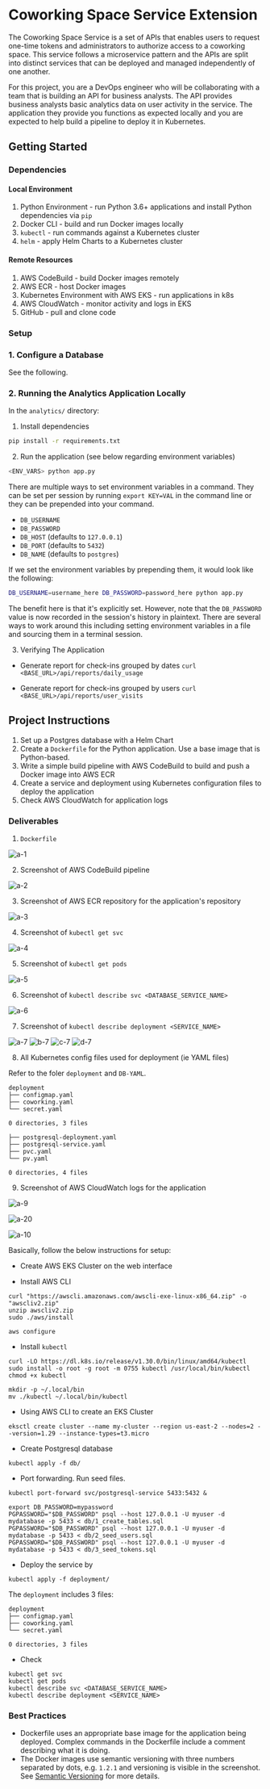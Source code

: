 # Coworking Space Service Extension
The Coworking Space Service is a set of APIs that enables users to request one-time tokens and administrators to authorize access to a coworking space. This service follows a microservice pattern and the APIs are split into distinct services that can be deployed and managed independently of one another.

For this project, you are a DevOps engineer who will be collaborating with a team that is building an API for business analysts. The API provides business analysts basic analytics data on user activity in the service. The application they provide you functions as expected locally and you are expected to help build a pipeline to deploy it in Kubernetes.

## Getting Started

### Dependencies
#### Local Environment
1. Python Environment - run Python 3.6+ applications and install Python dependencies via `pip`
2. Docker CLI - build and run Docker images locally
3. `kubectl` - run commands against a Kubernetes cluster
4. `helm` - apply Helm Charts to a Kubernetes cluster

#### Remote Resources
1. AWS CodeBuild - build Docker images remotely
2. AWS ECR - host Docker images
3. Kubernetes Environment with AWS EKS - run applications in k8s
4. AWS CloudWatch - monitor activity and logs in EKS
5. GitHub - pull and clone code

### Setup
### 1. Configure a Database

See the following.

### 2. Running the Analytics Application Locally
In the `analytics/` directory:

1. Install dependencies
```bash
pip install -r requirements.txt
```
2. Run the application (see below regarding environment variables)
```bash
<ENV_VARS> python app.py
```

There are multiple ways to set environment variables in a command. They can be set per session by running `export KEY=VAL` in the command line or they can be prepended into your command.

* `DB_USERNAME`
* `DB_PASSWORD`
* `DB_HOST` (defaults to `127.0.0.1`)
* `DB_PORT` (defaults to `5432`)
* `DB_NAME` (defaults to `postgres`)

If we set the environment variables by prepending them, it would look like the following:
```bash
DB_USERNAME=username_here DB_PASSWORD=password_here python app.py
```
The benefit here is that it's explicitly set. However, note that the `DB_PASSWORD` value is now recorded in the session's history in plaintext. There are several ways to work around this including setting environment variables in a file and sourcing them in a terminal session.

3. Verifying The Application
* Generate report for check-ins grouped by dates
`curl <BASE_URL>/api/reports/daily_usage`

* Generate report for check-ins grouped by users
`curl <BASE_URL>/api/reports/user_visits`

## Project Instructions
1. Set up a Postgres database with a Helm Chart
2. Create a `Dockerfile` for the Python application. Use a base image that is Python-based.
3. Write a simple build pipeline with AWS CodeBuild to build and push a Docker image into AWS ECR
4. Create a service and deployment using Kubernetes configuration files to deploy the application
5. Check AWS CloudWatch for application logs

### Deliverables
1. `Dockerfile`

![a-1](screenshots/d_1.png) 

2. Screenshot of AWS CodeBuild pipeline

![a-2](screenshots/d_2.png)

3. Screenshot of AWS ECR repository for the application's repository

![a-3](screenshots/d_3.png)

4. Screenshot of `kubectl get svc`

![a-4](screenshots/d_4.png)

5. Screenshot of `kubectl get pods`

![a-5](screenshots/d_5.png)

6. Screenshot of `kubectl describe svc <DATABASE_SERVICE_NAME>`

![a-6](screenshots/d_6.png)

7. Screenshot of `kubectl describe deployment <SERVICE_NAME>`

![a-7](screenshots/d_7-1.png)
![b-7](screenshots/d_7-2.png)
![c-7](screenshots/d_7-3.png)
![d-7](screenshots/d_7-4.png)

8. All Kubernetes config files used for deployment (ie YAML files)

Refer to the foler `deployment` and `DB-YAML`.
```
deployment
├── configmap.yaml
├── coworking.yaml
└── secret.yaml

0 directories, 3 files
```

```
├── postgresql-deployment.yaml
├── postgresql-service.yaml
├── pvc.yaml
└── pv.yaml

0 directories, 4 files
```

9. Screenshot of AWS CloudWatch logs for the application

![a-9](screenshots/d_9.png)

![a-20](screenshots/d_o.png)

![a-10](screenshots/d_in.png)

Basically, follow the below instructions for setup:

 - Create AWS EKS Cluster on the web interface

 - Install AWS CLI
```
curl "https://awscli.amazonaws.com/awscli-exe-linux-x86_64.zip" -o "awscliv2.zip"
unzip awscliv2.zip
sudo ./aws/install

aws configure
```
 - Install `kubectl`
```
curl -LO https://dl.k8s.io/release/v1.30.0/bin/linux/amd64/kubectl
sudo install -o root -g root -m 0755 kubectl /usr/local/bin/kubectl
chmod +x kubectl

mkdir -p ~/.local/bin
mv ./kubectl ~/.local/bin/kubectl
```

 - Using AWS CLI to create an EKS Cluster
```
eksctl create cluster --name my-cluster --region us-east-2 --nodes=2 --version=1.29 --instance-types=t3.micro
```
 - Create Postgresql database
```
kubectl apply -f db/
```

 - Port forwarding. Run seed files.
```
kubectl port-forward svc/postgresql-service 5433:5432 &

export DB_PASSWORD=mypassword
PGPASSWORD="$DB_PASSWORD" psql --host 127.0.0.1 -U myuser -d mydatabase -p 5433 < db/1_create_tables.sql
PGPASSWORD="$DB_PASSWORD" psql --host 127.0.0.1 -U myuser -d mydatabase -p 5433 < db/2_seed_users.sql
PGPASSWORD="$DB_PASSWORD" psql --host 127.0.0.1 -U myuser -d mydatabase -p 5433 < db/3_seed_tokens.sql
```

 - Deploy the service by
```
kubectl apply -f deployment/
```

The `deployment` includes 3 files:
```
deployment
├── configmap.yaml
├── coworking.yaml
└── secret.yaml

0 directories, 3 files
```

 - Check
```
kubectl get svc
kubectl get pods
kubectl describe svc <DATABASE_SERVICE_NAME>
kubectl describe deployment <SERVICE_NAME>
```

### Best Practices
* Dockerfile uses an appropriate base image for the application being deployed. Complex commands in the Dockerfile include a comment describing what it is doing.
* The Docker images use semantic versioning with three numbers separated by dots, e.g. `1.2.1` and  versioning is visible in the  screenshot. See [Semantic Versioning](https://semver.org/) for more details.
